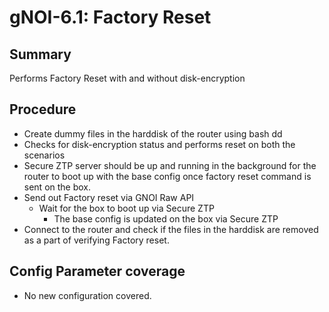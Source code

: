 # gNOI-6.1: Factory Reset 

## Summary
Performs Factory Reset with and without disk-encryption 

## Procedure
*   Create dummy files in the harddisk of the router using bash dd
*   Checks for disk-encryption status and performs reset on both the scenarios
* Secure ZTP server should be up and running in the background for the router to boot up with the base config once factory reset command is sent on the box.
*   Send out Factory reset via GNOI Raw API 
    *  Wait for the box to boot up via Secure ZTP  
        *   The base config is updated on the box via Secure ZTP  
*   Connect to the router and check if the files in the harddisk are removed as a part of verifying Factory reset. 

## Config Parameter coverage

*   No new configuration covered.

